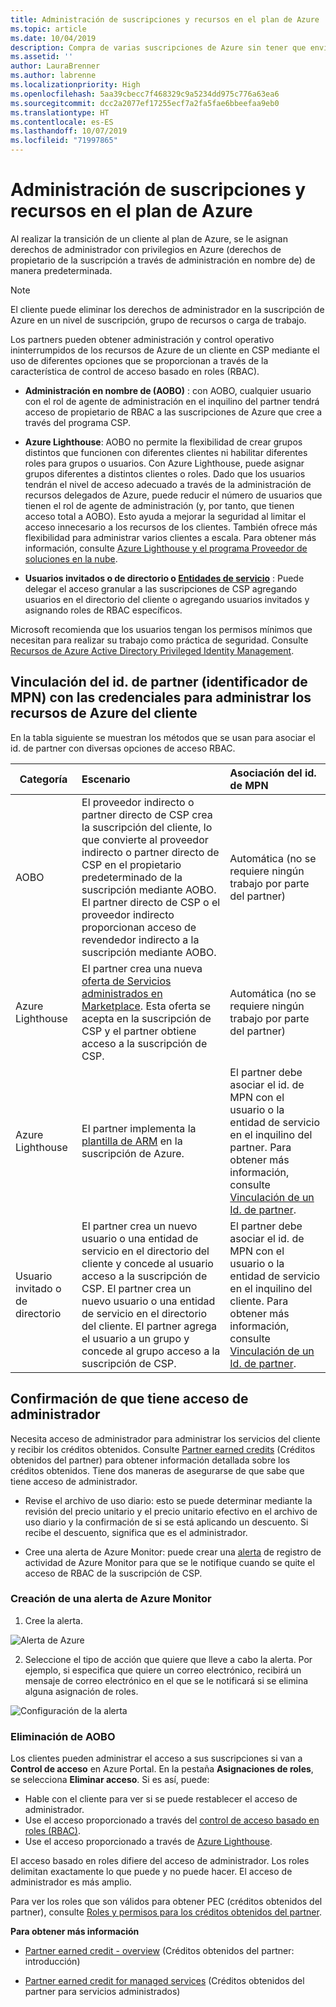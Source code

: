 ```yaml
---
title: Administración de suscripciones y recursos en el plan de Azure | Centro de partners
ms.topic: article
ms.date: 10/04/2019
description: Compra de varias suscripciones de Azure sin tener que enviar pedidos individuales para cada suscripción
ms.assetid: ''
author: LauraBrenner
ms.author: labrenne
ms.localizationpriority: High
ms.openlocfilehash: 5aa39cbecc7f468329c9a5234dd975c776a63ea6
ms.sourcegitcommit: dcc2a2077ef17255ecf7a2fa5fae6bbeefaa9eb0
ms.translationtype: HT
ms.contentlocale: es-ES
ms.lasthandoff: 10/07/2019
ms.locfileid: "71997865"
---
```

# <a name="manage-subscriptions-and-resources-under-the-azure-plan"></a>Administración de suscripciones y recursos en el plan de Azure

Al realizar la transición de un cliente al plan de Azure, se le asignan derechos de administrador con privilegios en Azure (derechos de propietario de la suscripción a través de administración en nombre de) de manera predeterminada.

 > [!NOTE]
 > El cliente puede eliminar los derechos de administrador en la suscripción de Azure en un nivel de suscripción, grupo de recursos o carga de trabajo. 

 Los partners pueden obtener administración y control operativo ininterrumpidos de los recursos de Azure de un cliente en CSP mediante el uso de diferentes opciones que se proporcionan a través de la característica de control de acceso basado en roles (RBAC). 

- **Administración en nombre de (AOBO)** : con AOBO, cualquier usuario con el rol de agente de administración en el inquilino del partner tendrá acceso de propietario de RBAC a las suscripciones de Azure que cree a través del programa CSP.

- **Azure Lighthouse**: AOBO no permite la flexibilidad de crear grupos distintos que funcionen con diferentes clientes ni habilitar diferentes roles para grupos o usuarios. Con Azure Lighthouse, puede asignar grupos diferentes a distintos clientes o roles. Dado que los usuarios tendrán el nivel de acceso adecuado a través de la administración de recursos delegados de Azure, puede reducir el número de usuarios que tienen el rol de agente de administración (y, por tanto, que tienen acceso total a AOBO). Esto ayuda a mejorar la seguridad al limitar el acceso innecesario a los recursos de los clientes. También ofrece más flexibilidad para administrar varios clientes a escala. Para obtener más información, consulte [Azure Lighthouse y el programa Proveedor de soluciones en la nube](https://docs.microsoft.com/azure/lighthouse/concepts/cloud-solution-provider).

-  **Usuarios invitados o de directorio o [Entidades de servicio](https://docs.microsoft.com/azure/active-directory/develop/app-objects-and-service-principals)** : Puede delegar el acceso granular a las suscripciones de CSP agregando usuarios en el directorio del cliente o agregando usuarios invitados y asignando roles de RBAC específicos. 

Microsoft recomienda que los usuarios tengan los permisos mínimos que necesitan para realizar su trabajo como práctica de seguridad. Consulte [Recursos de Azure Active Directory Privileged Identity Management](https://docs.microsoft.com/azure/active-directory/privileged-identity-management/pim-configure). 

## <a name="link-your-partner-id-mpn-idto-your-credentials-for-managing-customers-azure-resources"></a>Vinculación del id. de partner (identificador de MPN) con las credenciales para administrar los recursos de Azure del cliente

En la tabla siguiente se muestran los métodos que se usan para asociar el id. de partner con diversas opciones de acceso RBAC.

|**Categoría**   |**Escenario**   |**Asociación del id. de MPN**|
|-----------------|:------------------------|:------------------|
|AOBO   |El proveedor indirecto o partner directo de CSP crea la suscripción del cliente, lo que convierte al proveedor indirecto o partner directo de CSP en el propietario predeterminado de la suscripción mediante AOBO. El partner directo de CSP o el proveedor indirecto proporcionan acceso de revendedor indirecto a la suscripción mediante AOBO.|Automática (no se requiere ningún trabajo por parte del partner)|
|Azure Lighthouse|El partner crea una nueva [oferta de Servicios administrados en Marketplace](https://docs.microsoft.com/azure/lighthouse/concepts/managed-services-offers). Esta oferta se acepta en la suscripción de CSP y el partner obtiene acceso a la suscripción de CSP.|Automática (no se requiere ningún trabajo por parte del partner)|
|Azure Lighthouse|El partner implementa la [plantilla de ARM](https://docs.microsoft.com/azure/lighthouse/how-to/onboard-customer) en la suscripción de Azure.|El partner debe asociar el id. de MPN con el usuario o la entidad de servicio en el inquilino del partner. Para obtener más información, consulte [Vinculación de un Id. de partner](https://docs.microsoft.com/en-us/azure/billing/billing-partner-admin-link-started).|
|Usuario invitado o de directorio|El partner crea un nuevo usuario o una entidad de servicio en el directorio del cliente y concede al usuario acceso a la suscripción de CSP. El partner crea un nuevo usuario o una entidad de servicio en el directorio del cliente. El partner agrega el usuario a un grupo y concede al grupo acceso a la suscripción de CSP.|El partner debe asociar el id. de MPN con el usuario o la entidad de servicio en el inquilino del cliente. Para obtener más información, consulte [Vinculación de un Id. de partner](https://docs.microsoft.com/en-us/azure/billing/billing-partner-admin-link-started).|

## <a name="confirm-that-you-have-admin-access"></a>Confirmación de que tiene acceso de administrador

Necesita acceso de administrador para administrar los servicios del cliente y recibir los créditos obtenidos. Consulte [Partner earned credits](partner-earned-credit.md) (Créditos obtenidos del partner) para obtener información detallada sobre los créditos obtenidos. Tiene dos maneras de asegurarse de que sabe que tiene acceso de administrador.

- Revise el archivo de uso diario: esto se puede determinar mediante la revisión del precio unitario y el precio unitario efectivo en el archivo de uso diario y la confirmación de si se está aplicando un descuento. Si recibe el descuento, significa que es el administrador.

- Cree una alerta de Azure Monitor: puede crear una [alerta](https://docs.microsoft.com/azure/azure-monitor/platform/alerts-activity-log) de registro de actividad de Azure Monitor para que se le notifique cuando se quite el acceso de RBAC de la suscripción de CSP.

### <a name="create-an-azure-monitor-alert"></a>Creación de una alerta de Azure Monitor

1. Cree la alerta.

![Alerta de Azure](images/azure/azurealert1.png)

2. Seleccione el tipo de acción que quiere que lleve a cabo la alerta. Por ejemplo, si especifica que quiere un correo electrónico, recibirá un mensaje de correo electrónico en el que se le notificará si se elimina alguna asignación de roles.

![Configuración de la alerta](images/azure/azureconfigurealert2.png)

### <a name="aobo-removal"></a>Eliminación de AOBO

Los clientes pueden administrar el acceso a sus suscripciones si van a **Control de acceso** en Azure Portal. En la pestaña **Asignaciones de roles**, se selecciona **Eliminar acceso**. Si es así, puede:

- Hable con el cliente para ver si se puede restablecer el acceso de administrador.
- Use el acceso proporcionado a través del [control de acceso basado en roles (RBAC)](https://docs.microsoft.com/azure/role-based-access-control/overview).
- Use el acceso proporcionado a través de [Azure Lighthouse](https://azure.microsoft.com/services/azure-lighthouse/).

El acceso basado en roles difiere del acceso de administrador. Los roles delimitan exactamente lo que puede y no puede hacer. El acceso de administrador es más amplio.

Para ver los roles que son válidos para obtener PEC (créditos obtenidos del partner), consulte [Roles y permisos para los créditos obtenidos del partner](https://query.prod.cms.rt.microsoft.com/cms/api/am/binary/RE3QuW2).

**Para obtener más información**

- [Partner earned credit - overview](partner-earned-credit.md) (Créditos obtenidos del partner: introducción)

- [Partner earned credit for managed services](partner-earned-credit-explanation.md) (Créditos obtenidos del partner para servicios administrados)